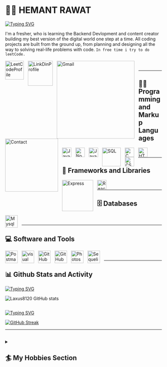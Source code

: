 # 🏄‍♂️ HEMANT RAWAT

[![Typing SVG](https://readme-typing-svg.demolab.com?font=Fira+Code&weight=500&size=22&pause=1000&color=71F77E&width=435&lines=Craftsman;(Developer%2FArtist%2FSportsPerson))](https://github.com/Laxus8120/)

I'm a fresher, who is learning the Backend Devlopment and content creator building my best version of the digital world one step at a time.
All coding projects are built from the ground up, from planning and designing all the way to solving real-life problems with code.
`In free time i try to do leetCode.` 

<a href = "https://leetcode.com/Laxus8120/"> 
<img align="left" alt="LeetCodeProfile" width="60px" style="padding-right:10px;" src="https://external-preview.redd.it/tGVBnJXuSYF2ATLx6yciGgwOxDbPPi0vvHYS0xN4Qgw.jpg?auto=webp&s=6809de0a12a4d5ba00f0782d2d6dfd973c07278d" /></a>
<a href = "[https://leetcode.com/Laxus8120/](https://www.linkedin.com/in/hemant-rawat-545a7a210/)"> 
<img align="left" alt="LinkDinProfile" width="80px" style="padding-right:10px; " src="https://encrypted-tbn0.gstatic.com/images?q=tbn:ANd9GcTGo_Rfn5wS_S3o1rKuwgtGuqKZDN7wVN4uiQ&usqp=CAU" /></a>
<img align="left" alt="Gmail" width="250px" style="padding-right:10px;" src="https://custom-icon-badges.demolab.com/badge/mail-hemantrawat812@gmail.com-red.svg?logo=mail&logoColor=white)" />
<img align="left" alt="Contact" width="170px" style="padding-right:10px;" src="https://custom-icon-badges.demolab.com/badge/Contact-9720943003-blue.svg?logo=Phone&logoColor=white)" />
<br/>

---
  
## 👨‍💻 Programming and Markup Languages 

<img align="left" alt="JavaScript" width="30px" style="padding-right:10px;" src="https://cdn.jsdelivr.net/gh/devicons/devicon/icons/javascript/javascript-plain.svg" />
<img align="left" alt="Node.js" width="30px" style="padding-right:10px;" src="https://cdn.jsdelivr.net/gh/devicons/devicon/icons/nodejs/nodejs-original.svg" />
<img align="left" alt="Java" width="30px" style="padding-right:10px;" src="https://cdn.jsdelivr.net/gh/devicons/devicon/icons/java/java-original.svg"/>
<img align="left" alt="SQL" width="60px" style="padding-right:10px;" src="https://custom-icon-badges.demolab.com/badge/SQL-025E8C.svg?logo=database&logoColor=white"/>
<img align="left" alt="C" width="30px" style="padding-right:10px;" src="https://cdn.jsdelivr.net/gh/devicons/devicon/icons/c/c-original.svg" />
<img align="left" alt="HTML" width="30px" style="padding-right:10px;" src="https://cdn.jsdelivr.net/gh/devicons/devicon/icons/html5/html5-original.svg" />
<img align="left" alt="CSS" width="30px" style="padding-right:10px;" src="https://cdn.jsdelivr.net/gh/devicons/devicon/icons/css3/css3-original.svg" />
<br/>

---
## 🧰 Frameworks and Libraries

<img align="left" alt="Express" width="100px" style="padding-right:10px;" src="https://img.shields.io/badge/Express.js-404d59.svg?logo=express&logoColor=white" />
<img align="left" alt="React" width="30px" style="padding-right:10px;" src="https://cdn.jsdelivr.net/gh/devicons/devicon/icons/react/react-original.svg" /> 
<br/>

---
## 🗄️ Databases

<img align="left" alt="Mysql" width="40px" style="padding-right:10px;" src="https://www.freepnglogos.com/uploads/logo-mysql-png/logo-mysql-mysql-logo-png-images-are-download-crazypng-21.png" />
<br/>

---

## 💻 Software and Tools

<img align="left" alt="Postman" width="40px" style="padding-right:10px;" src="https://static-00.iconduck.com/assets.00/postman-icon-497x512-beb7sy75.png" />
<img align="left" alt="visual studio code" width="40px" style="padding-right:10px;" src="https://yt3.ggpht.com/_q52i8bUAEvcb7JR4e-eNTv23y2A_wg5sCz0NC0GrGtcw1CRMWJSOPVHUDh_bngD0q4gMvVeoA=s900-c-k-c0x00ffffff-no-rj" />
<img align="left" alt="GitHub Desktop" width="40px" style="padding-right:10px;"src="https://upload.wikimedia.org/wikipedia/commons/thumb/f/f4/IntelliJ_IDEA_Edu_Icon.svg/2048px-IntelliJ_IDEA_Edu_Icon.svg.png" />
<img align="left" alt="GitHub Desktop" width="40px" style="padding-right:10px;" src="https://miro.medium.com/max/600/1*p6exlg2Jrl3pimjPy7R-sA.png" />
<img align="left" alt="Photoshop" width="40px" style="padding-right:10px;" src="https://cdn.jsdelivr.net/gh/devicons/devicon/icons/photoshop/photoshop-plain.svg" />
<img align="left" alt="Sequelize" width="40px" style="padding-right:10px;" src="https://cdn.jsdelivr.net/gh/devicons/devicon/icons/sequelize/sequelize-original.svg" />
 
 <br/>
 
 ---
 ##
 
 ## 📊 Github Stats and Activity
 
[![Typing SVG](https://readme-typing-svg.demolab.com?font=Fira+Code&weight=500&size=22&pause=1000&color=71F77E&width=435&lines=Stats)](https://github.com/Laxus8120/)

![Laxus8120 GitHub stats](https://github-readme-stats.vercel.app/api?username=Laxus8120&show_icons=true&theme=gruvbox)
##

[![Typing SVG](https://readme-typing-svg.demolab.com?font=Fira+Code&weight=500&size=22&pause=1000&color=71F77E&width=435&lines=Streak)](https://github.com/Laxus8120/)

[![GitHub Streak](https://streak-stats.demolab.com?user=Laxus8120&theme=dark)](https://github.com/Laxus8120)


 ---
 
 ## 
 <details close>
 <summary><h2>🏄‍ My Hobbies Section </h2></summary>

  
[![Typing SVG](https://readme-typing-svg.demolab.com?font=Fira+Code&size=16&pause=1000&width=435&lines=Visit+The+Insta-Page+By+Clicking+icon)](https://www.instagram.com/laxus_8120/)
  
 <a href = "https://www.instagram.com/laxus_8120/"> 
<img align="left" alt="INSTA" width="80px" style="padding-right:50px;" src="https://i.pinimg.com/originals/17/76/0a/17760a6daad2edf7f4d9b837b5437246.jpg" /></a>
